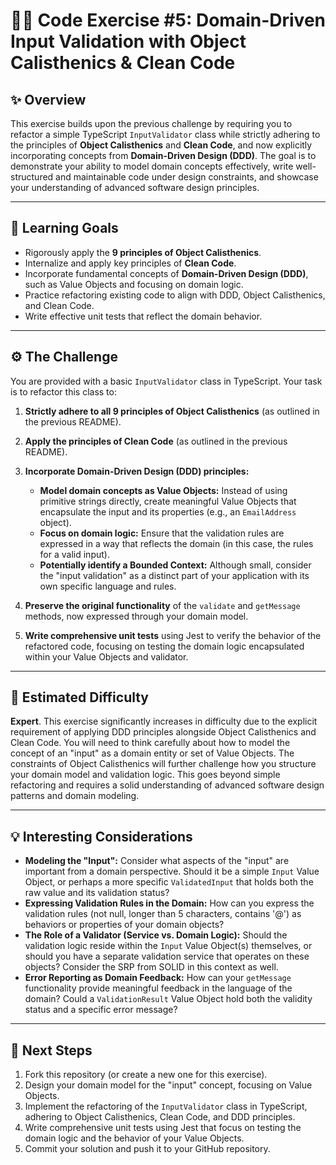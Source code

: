 # 🏋️‍♀️ Code Exercise #5: Domain-Driven Input Validation with Object Calisthenics & Clean Code

## ✨ Overview
This exercise builds upon the previous challenge by requiring you to refactor a simple TypeScript `InputValidator` class while strictly adhering to the principles of **Object Calisthenics** and **Clean Code**, and now explicitly incorporating concepts from **Domain-Driven Design (DDD)**. The goal is to demonstrate your ability to model domain concepts effectively, write well-structured and maintainable code under design constraints, and showcase your understanding of advanced software design principles.

---

## 🎯 Learning Goals
- Rigorously apply the **9 principles of Object Calisthenics**.
- Internalize and apply key principles of **Clean Code**.
- Incorporate fundamental concepts of **Domain-Driven Design (DDD)**, such as Value Objects and focusing on domain logic.
- Practice refactoring existing code to align with DDD, Object Calisthenics, and Clean Code.
- Write effective unit tests that reflect the domain behavior.

---

## ⚙️ The Challenge
You are provided with a basic `InputValidator` class in TypeScript. Your task is to refactor this class to:

1.  **Strictly adhere to all 9 principles of Object Calisthenics** (as outlined in the previous README).

2.  **Apply the principles of Clean Code** (as outlined in the previous README).

3.  **Incorporate Domain-Driven Design (DDD) principles:**
    * **Model domain concepts as Value Objects:** Instead of using primitive strings directly, create meaningful Value Objects that encapsulate the input and its properties (e.g., an `EmailAddress` object).
    * **Focus on domain logic:** Ensure that the validation rules are expressed in a way that reflects the domain (in this case, the rules for a valid input).
    * **Potentially identify a Bounded Context:** Although small, consider the "input validation" as a distinct part of your application with its own specific language and rules.

4.  **Preserve the original functionality** of the `validate` and `getMessage` methods, now expressed through your domain model.

5.  **Write comprehensive unit tests** using Jest to verify the behavior of the refactored code, focusing on testing the domain logic encapsulated within your Value Objects and validator.

---

## 🤯 Estimated Difficulty
**Expert**. This exercise significantly increases in difficulty due to the explicit requirement of applying DDD principles alongside Object Calisthenics and Clean Code. You will need to think carefully about how to model the concept of an "input" as a domain entity or set of Value Objects. The constraints of Object Calisthenics will further challenge how you structure your domain model and validation logic. This goes beyond simple refactoring and requires a solid understanding of advanced software design patterns and domain modeling.

---

## 💡 Interesting Considerations
- **Modeling the "Input":** Consider what aspects of the "input" are important from a domain perspective. Should it be a simple `Input` Value Object, or perhaps a more specific `ValidatedInput` that holds both the raw value and its validation status?
- **Expressing Validation Rules in the Domain:** How can you express the validation rules (not null, longer than 5 characters, contains '@') as behaviors or properties of your domain objects?
- **The Role of a Validator (Service vs. Domain Logic):** Should the validation logic reside within the `Input` Value Object(s) themselves, or should you have a separate validation service that operates on these objects? Consider the SRP from SOLID in this context as well.
- **Error Reporting as Domain Feedback:** How can your `getMessage` functionality provide meaningful feedback in the language of the domain? Could a `ValidationResult` Value Object hold both the validity status and a specific error message?

---

## 🚀 Next Steps
1.  Fork this repository (or create a new one for this exercise).
2.  Design your domain model for the "input" concept, focusing on Value Objects.
3.  Implement the refactoring of the `InputValidator` class in TypeScript, adhering to Object Calisthenics, Clean Code, and DDD principles.
4.  Write comprehensive unit tests using Jest that focus on testing the domain logic and the behavior of your Value Objects.
5.  Commit your solution and push it to your GitHub repository.